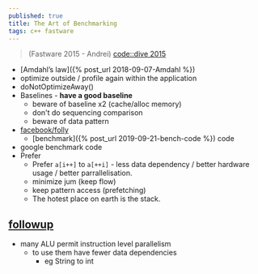 ```yaml
---
published: true
title: The Art of Benchmarking
tags: c++ fastware
---
```

> (Fastware 2015 - Andrei) [code::dive 2015](https://www.youtube.com/watch?v=vrfYLlR8X8k)
- [Amdahl’s law]({% post_url 2018-09-07-Amdahl %})
- optimize outside / profile again within the application
- doNotOptimizeAway()
- Baselines - **have a good baseline**
	- beware of baseline x2 (cache/alloc memory)
    - don't do sequencing comparison
    - beware of data pattern
- [facebook/folly](https://github.com/facebook/folly) 
	- [benchmark]({% post_url 2019-09-21-bench-code %}) code
- google benchmark code
- Prefer
	- Prefer `a[i++]` to `a[++i]` - less data dependency / better hardware usage / better parrallelisation. 
    - minimize jum (keep flow)
    - keep pattern access (prefetching)
    - The hotest place on earth is the stack.

## [followup](https://www.youtube.com/watch?v=9tvbz8CSI8M)
- many ALU permit instruction level parallelism
    - to use them have fewer data dependencies
		- eg String to int
